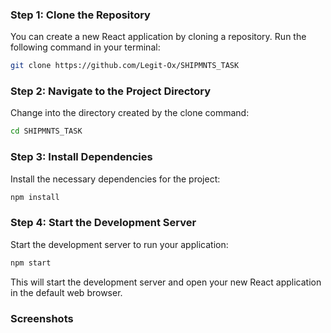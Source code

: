 ### Step 1: Clone the Repository

You can create a new React application by cloning a repository. Run the following command in your terminal:

```sh
git clone https://github.com/Legit-Ox/SHIPMNTS_TASK
```

### Step 2: Navigate to the Project Directory

Change into the directory created by the clone command:

```sh
cd SHIPMNTS_TASK
```

### Step 3: Install Dependencies

Install the necessary dependencies for the project:

```sh
npm install
```

### Step 4: Start the Development Server

Start the development server to run your application:

```sh
npm start
```

This will start the development server and open your new React application in the default web browser.

### Screenshots


